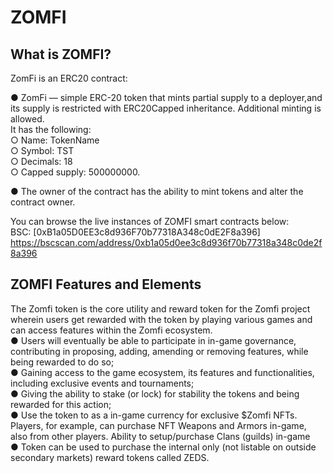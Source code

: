# ZOMFI

## What is ZOMFI?

ZomFi is an ERC20 contract:

● ZomFi — simple ERC-20 token that mints partial supply to a deployer,and its supply is restricted with ERC20Capped inheritance. Additional minting is allowed.<br />
It has the following:<br />
○ Name: TokenName<br />
○ Symbol: TST<br />
○ Decimals: 18<br />
○ Capped supply: 500000000.<br />

● The owner of the contract has the ability to mint tokens and alter the contract owner.

You can browse the live instances of ZOMFI smart contracts below:<br />
BSC: [0xB1a05D0EE3c8d936F70b77318A348c0dE2F8a396]<br />
https://bscscan.com/address/0xb1a05d0ee3c8d936f70b77318a348c0de2f8a396

## ZOMFI Features and Elements
The Zomfi token is the core utility and reward token for the Zomfi project wherein users get rewarded with the token by playing various games and can access features within the Zomfi ecosystem.<br />
● Users will eventually be able to participate in in-game governance, contributing in proposing, adding, amending or removing features, while being rewarded to do so;<br />
● Gaining access to the game ecosystem, its features and functionalities, including exclusive events and tournaments;<br />
● Giving the ability to stake (or lock) for stability the tokens and being rewarded for this action;<br />
● Use the token to as a in-game currency for exclusive $Zomfi NFTs. Players, for example, can purchase NFT Weapons and Armors in-game, also from other players. Ability to setup/purchase Clans (guilds) in-game<br />
● Token can be used to purchase the internal only (not listable on outside secondary markets) reward tokens called ZEDS.<br />
